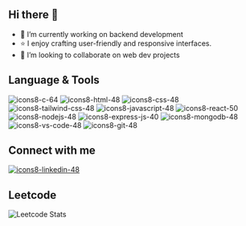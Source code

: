 ## Hi there 👋



- 🔭 I’m currently working on backend development
- ⭐ I enjoy crafting user-friendly and responsive interfaces.
- 👯 I’m looking to collaborate on web dev projects

## Language & Tools
![icons8-c-64](https://github.com/user-attachments/assets/3109e30d-f03c-4a93-a7ea-4eef8a66923c)
![icons8-html-48](https://github.com/user-attachments/assets/3b7a4a17-8f9a-49a0-a424-bbf80e8fc60f)
![icons8-css-48](https://github.com/user-attachments/assets/fd856aa0-8d3e-48ec-b8e4-a22648fabeb9)
![icons8-tailwind-css-48](https://github.com/user-attachments/assets/7c906ed4-6a1e-4b76-8f7f-d2051b8b6e57)
![icons8-javascript-48](https://github.com/user-attachments/assets/27f7912e-ab1f-4dbc-bbae-a79acca07400)
![icons8-react-50](https://github.com/user-attachments/assets/ee319dfe-a4f3-46dc-9ca3-325c1911bc76)
![icons8-nodejs-48](https://github.com/user-attachments/assets/88659a9c-bc85-4318-808b-e2c3d1bd5e60)
![icons8-express-js-40](https://github.com/user-attachments/assets/dede3901-673e-46f3-94ef-090b13165d56)
![icons8-mongodb-48](https://github.com/user-attachments/assets/a69bc869-9c09-44d4-ac8c-f77ff6df58b3)
![icons8-vs-code-48](https://github.com/user-attachments/assets/a99aedd4-7a75-4bf1-8e31-8b326dea294b)
![icons8-git-48](https://github.com/user-attachments/assets/627b275b-2ff8-4541-9592-027cbbad77da)

## Connect with me


[![icons8-linkedin-48](https://github.com/user-attachments/assets/a3b4d0d7-44d9-4711-a5c3-a36df14e9bd2)](https://www.linkedin.com/in/prince-koshti-21a979231)

## Leetcode 

![Leetcode Stats](https://leetcard.jacoblin.cool/Koshti07)




